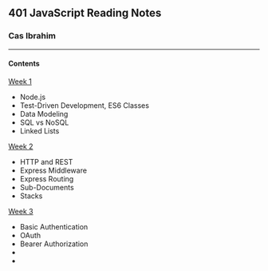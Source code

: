 ## 401 JavaScript Reading Notes
### Cas Ibrahim

***

#### Contents

[Week 1](https://github.com/Ibrahim-401-Advanced-Javascript/401-JS-ReadingNotes/blob/master/Week1.md)
  * Node.js
  * Test-Driven Development, ES6 Classes
  * Data Modeling
  * SQL vs NoSQL
  * Linked Lists
  
[Week 2](https://github.com/Ibrahim-401-Advanced-Javascript/401-JS-ReadingNotes/blob/master/Week2.md)
  * HTTP and REST
  * Express Middleware
  * Express Routing
  * Sub-Documents
  * Stacks

[Week 3](https://github.com/Ibrahim-401-Advanced-Javascript/401-JS-ReadingNotes/blob/master/Week3.md)
  * Basic Authentication
  * OAuth
  * Bearer Authorization
  * 
  * 
